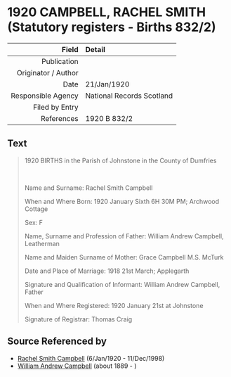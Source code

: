 ﻿---
layout: page
permalink: /sources/s14360212
---

# 1920 CAMPBELL, RACHEL SMITH (Statutory registers - Births 832/2)

Field | Detail
---:|:---
Publication | 
Originator / Author | 
Date | 21/Jan/1920
Responsible Agency | National Records Scotland
Filed by Entry | 
References | 1920 B 832/2

## Text

> 1920 BIRTHS in the Parish of Johnstone in the County of Dumfries
>
> <br/>
>
> Name and Surname: Rachel Smith Campbell
>
> When and Where Born: 1920 January Sixth 6H 30M PM; Archwood Cottage
>
> Sex: F
>
> Name, Surname and Profession of Father: William Andrew Campbell, Leatherman
>
> Name and Maiden Surname of Mother: Grace Campbell M.S. McTurk
>
> Date and Place of Marriage: 1918 21st March; Applegarth
>
> Signature and Qualification of Informant: William Andrew Campbell, Father
>
> When and Where Registered: 1920 January 21st at Johnstone
>
> Signature of Registrar: Thomas Craig
>

## Source Referenced by

* [Rachel Smith Campbell](../people/@40394043@-rachel-smith-campbell-b1920-1-6-d1998-12-11.md) (6/Jan/1920 - 11/Dec/1998)
* [William Andrew Campbell](../people/@4716977@-william-andrew-campbell-b1889-d.md) (about 1889 - )
